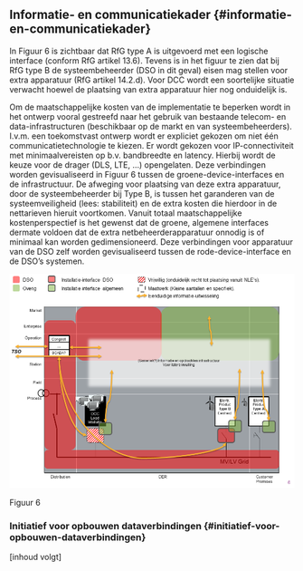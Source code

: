 ## Informatie- en communicatiekader {#informatie-en-communicatiekader}

In Figuur 6 is zichtbaar dat RfG type A is uitgevoerd met een logische interface \(conform RfG artikel 13.6\). Tevens is in het figuur te zien dat bij RfG type B de systeembeheerder \(DSO in dit geval\) eisen mag stellen voor extra apparatuur \(RfG artikel 14.2.d\). Voor DCC wordt een soortelijke situatie verwacht hoewel de plaatsing van extra apparatuur hier nog onduidelijk is.

Om de maatschappelijke kosten van de implementatie te beperken wordt in het ontwerp vooral gestreefd naar het gebruik van bestaande telecom- en data-infrastructuren \(beschikbaar op de markt en van systeembeheerders\). I.v.m. een toekomstvast ontwerp wordt er expliciet gekozen om niet één communicatietechnologie te kiezen. Er wordt gekozen voor IP-connectiviteit met minimaalvereisten op b.v. bandbreedte en latency. Hierbij wordt de keuze voor de drager \(DLS, LTE, …\) opengelaten. Deze verbindingen worden gevisualiseerd in Figuur 6 tussen de groene-device-interfaces en de infrastructuur. De afweging voor plaatsing van deze extra apparatuur, door de systeembeheerder bij Type B, is tussen het garanderen van de systeemveiligheid \(lees: stabiliteit\) en de extra kosten die hierdoor in de nettarieven hieruit voortkomen. Vanuit totaal maatschappelijke kostenperspectief is het gewenst dat de groene, algemene interfaces dermate voldoen dat de extra netbeheerderapparatuur onnodig is of minimaal kan worden gedimensioneerd. Deze verbindingen voor apparatuur van de DSO zelf worden gevisualiseerd tussen de rode-device-interface en de DSO’s systemen.

![](/assets/180123_EUDevicesSGAM_UCs_git_6.png)

Figuur 6

### Initiatief voor opbouwen dataverbindingen {#initiatief-voor-opbouwen-dataverbindingen}

\[inhoud volgt\]

